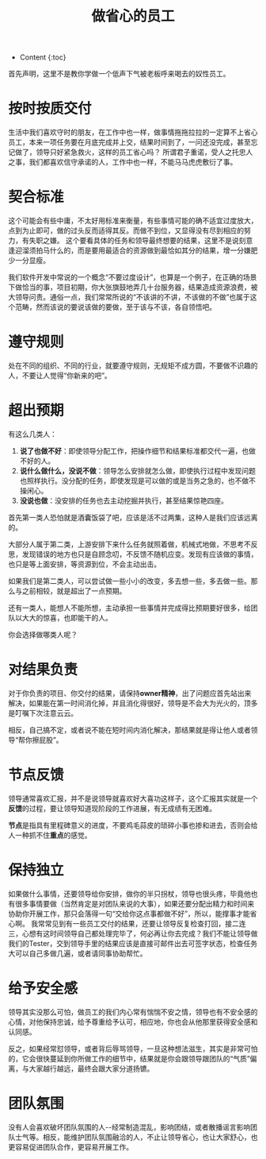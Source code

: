 ﻿---
layout:		post
category:	"other"
title:		"做省心的员工"
tags:		[工作]
---
- Content
{:toc}

首先声明，这里不是教你学做一个低声下气被老板呼来喝去的奴性员工。

# 按时按质交付
生活中我们喜欢守时的朋友，在工作中也一样，做事情拖拖拉拉的一定算不上省心员工，本来一项任务要在月底完成并上交，结果时间到了，一问还没完成，甚至忘记做了，领导只好紧急救火，这样的员工省心吗？
所谓君子重诺，受人之托忠人之事，我们都喜欢信守承诺的人，工作中也一样，不能马马虎虎敷衍了事。

# 契合标准
这个可能会有些中庸，不太好用标准来衡量，有些事情可能的确不适宜过度放大，点到为止即可，做的过头反而适得其反。而做不到位，又显得没有尽到相应的努力，有失职之嫌。
这个要看具体的任务和领导最终想要的结果，这里不是说刻意逢迎溜须拍马什么的，而是要用最适合的资源做到最恰如其分的结果，增一分嫌肥少一分显瘦。

我们软件开发中常说的一个概念“不要过度设计”，也算是一个例子，在正确的场景下做恰当的事，项目初期，你大张旗鼓地弄几十台服务器，结果造成资源浪费，被大领导问责。通俗一点，我们常常所说的“不该讲的不讲，不该做的不做”也属于这个范畴，然而该说的要说该做的要做，至于该与不该，各自领悟吧。

# 遵守规则
处在不同的组织、不同的行业，就要遵守规则，无规矩不成方圆，不要做不识趣的人，不要让人觉得“你新来的吧”。

# 超出预期
有这么几类人：
1. **说了也做不好**：即使领导分配工作，把操作细节和结果标准都交代一遍，也做不好的人。
2. **说什么做什么，没说不做**：领导怎么安排就怎么做，即使执行过程中发现问题也照样执行。没分配的任务，即使发现是可以做的或是当务之急的，也不做不操闲心。
3. **没说也做**：没安排的任务也去主动挖掘并执行，甚至结果惊艳四座。

首先第一类人恐怕就是酒囊饭袋了吧，应该是活不过两集，这种人是我们应该远离的。

大部分人属于第二类，上游安排下来什么任务就照着做，机械式地做，不思考不反思，发现错误的地方也只是自顾念叨，不反馈不随机应变。发现有应该做的事情，也只是等上面安排，等资源到位，不会主动出击。

如果我们是第二类人，可以尝试做一些小小的改变，多去想一些，多去做一些。那么与之前相较，就是超出了一点预期。

还有一类人，能想人不能所想，主动承担一些事情并完成得比预期要好很多，给团队以大大的惊喜，也即能干的人。

你会选择做哪类人呢？

# 对结果负责
对于你负责的项目、你交付的结果，请保持**owner精神**，出了问题应首先站出来解决，如果能在第一时间消化掉，并且消化得很好，领导是不会大为光火的，顶多是叮嘱下次注意云云。

相反，自己搞不定，或者说不能在短时间内消化解决，那结果就是得让他人或者领导“帮你擦屁股”。

# 节点反馈
领导通常喜欢汇报，并不是说领导就喜欢好大喜功这样子，这个汇报其实就是一个**反馈**的过程，要让领导知道现阶段的工作进展，有无成绩有无困难。

**节点**是指具有里程碑意义的进度，不要鸡毛蒜皮的琐碎小事也掺和进去，否则会给人一种抓不住**重点**的感觉。

# 保持独立
如果做什么事情，还要领导给你安排，做你的半只拐杖，领导也很头疼，毕竟他也有很多事情要做（当然肯定是对团队来说的大事），如果还要分配出精力和时间来协助你开展工作，那只会落得一句“交给你这点事都做不好”，所以，能撑事才能省心啊。
我常常见到有一些员工交付的结果，还要让领导反复检查打回，接二连三，心想有这时间领导自己都处理完毕了，何必再让你去完成？我们不能让领导做我们的Tester，交到领导手里的结果应该是直接可邮件出去可签字状态，检查任务大可以自己多做几遍，或者请同事协助帮忙。

# 给予安全感
领导其实没那么可怕，做员工的我们内心常有惴惴不安之情，领导也有不安全感的心情，对他保持忠诚，给予尊重给予认可，相应地，你也会从他那里获得安全感和认同感。

反之，如果经常怼领导，或者背后辱骂领导，一旦这种想法滋生，其实是非常可怕的，它会很快蔓延到你所做工作的细节中，结果就是你会跟领导跟团队的“气质”偏离，与大家越行越远，最终会跟大家分道扬镳。

# 团队氛围
没有人会喜欢破坏团队氛围的人--经常制造混乱，影响团结，或者散播谣言影响团队士气等。相反，能维护团队氛围融洽的人，不止让领导省心，也让大家舒心，也更容易促进团队合作，更容易开展工作。
